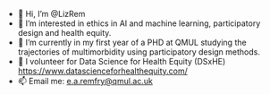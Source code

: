 - 👋 Hi, I’m @LizRem
- 👀 I’m interested in ethics in AI and machine learning, participatory design and health equity. 
- 🌱 I’m currently in my first year of a PHD at QMUL studying the trajectories of multimorbidity using participatory design methods.
- 💞️ I volunteer for Data Science for Health Equity (DSxHE) https://www.datascienceforhealthequity.com/
- 📫 Email me: e.a.remfry@qmul.ac.uk

<!---
LizRem/LizRem is a ✨ special ✨ repository because its `README.md` (this file) appears on your GitHub profile.
You can click the Preview link to take a look at your changes.
--->
